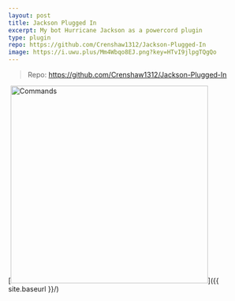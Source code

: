 ```yaml
---
layout: post
title: Jackson Plugged In
excerpt: My bot Hurricane Jackson as a powercord plugin
type: plugin
repo: https://github.com/Crenshaw1312/Jackson-Plugged-In
image: https://i.uwu.plus/Mm4Wbqo8EJ.png?key=HTvI9jlpgTQgQo
---
```


> Repo: https://github.com/Crenshaw1312/Jackson-Plugged-In

[<img src="{{ site.baseurl }}/images/commands.png" alt="Commands" style="width: 400px;"/>]({{ site.baseurl }}/)